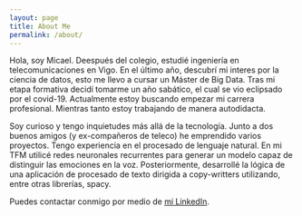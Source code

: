 ```yaml
---
layout: page
title: About Me
permalink: /about/
---
```


Hola, soy Micael. Deespués del colegio, estudié ingeniería en telecomunicaciones en Vigo. En el último año, descubrí mi interes por la ciencia de datos, esto me llevo a cursar un Máster de Big Data. Tras mi etapa formativa decidí tomarme un año sabático, el cual se vio eclipsado por el covid-19. Actualmente estoy buscando empezar mi carrera profesional. Mientras tanto estoy trabajando de manera autodidacta.

Soy curioso y tengo inquietudes más allá de la tecnología. Junto a dos buenos amigos (y ex-compañeros de teleco) he emprendido varios proyectos. Tengo experiencia en el procesado de lenguaje natural. En mi TFM utilicé redes neuronales recurrentes para generar un modelo capaz de distinguir las emociones en la voz. Posteriormente, desarrollé la lógica de una aplicación de procesado de texto dirigida a copy-writters utilizando, entre otras librerías, spacy.

Puedes contactar conmigo por medio de [mi LinkedIn](https://www.linkedin.com/in/micael-garc%C3%ADa-gonz%C3%A1lez-343061101/).


